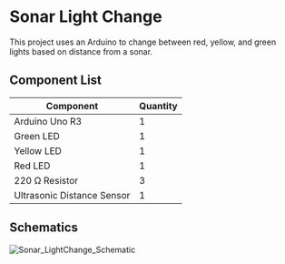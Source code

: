 # Sonar Light Change

This project uses an Arduino to change between red, yellow, and green lights based on distance from a sonar.

## Component List
| Component | Quantity |
| --------- | -------- |
| Arduino Uno R3 | 1 |
| Green LED | 1 |
| Yellow LED | 1 |
| Red LED | 1 |
| 220 Ω Resistor | 3 |
| Ultrasonic Distance Sensor | 1 |

## Schematics

![Sonar_LightChange_Schematic](https://github.com/LunarEcklipse/arduino-sketches/assets/48600607/4cfe254a-fcb9-4f2f-96ea-ef8dc54d0a80)
